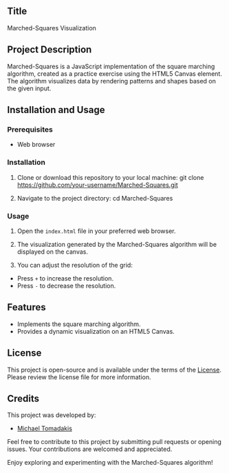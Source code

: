 ## Title
Marched-Squares Visualization

## Project Description
Marched-Squares is a JavaScript implementation of the square marching algorithm, created as a practice exercise using the HTML5 Canvas element. The algorithm visualizes data by rendering patterns and shapes based on the given input.

## Installation and Usage

### Prerequisites
- Web browser

### Installation
1. Clone or download this repository to your local machine:
git clone https://github.com/your-username/Marched-Squares.git

2. Navigate to the project directory:
cd Marched-Squares

### Usage
1. Open the `index.html` file in your preferred web browser.

2. The visualization generated by the Marched-Squares algorithm will be displayed on the canvas.

3. You can adjust the resolution of the grid:
- Press `+` to increase the resolution.
- Press `-` to decrease the resolution.

## Features
- Implements the square marching algorithm.
- Provides a dynamic visualization on an HTML5 Canvas.

## License
This project is open-source and is available under the terms of the [License](LICENSE). Please review the license file for more information.

## Credits
This project was developed by:

- [Michael Tomadakis](https://github.com/michaeltomadakis)

Feel free to contribute to this project by submitting pull requests or opening issues. Your contributions are welcomed and appreciated.

Enjoy exploring and experimenting with the Marched-Squares algorithm!
